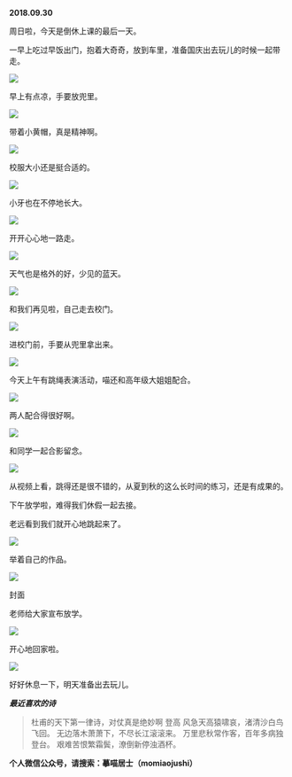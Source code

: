 
          
            
**2018.09.30**

周日啦，今天是倒休上课的最后一天。

一早上吃过早饭出门，抱着大奇奇，放到车里，准备国庆出去玩儿的时候一起带走。




![](//upload-images.jianshu.io/upload_images/51001-c2a36ffcbf1aad3c.jpg)




早上有点凉，手要放兜里。




![](//upload-images.jianshu.io/upload_images/51001-18ea0af03cff2f19.jpg)




带着小黄帽，真是精神啊。




![](//upload-images.jianshu.io/upload_images/51001-1ceca3c7ae29ee5f.jpg)




校服大小还是挺合适的。




![](//upload-images.jianshu.io/upload_images/51001-981bb641c67ca681.jpg)




小牙也在不停地长大。




![](//upload-images.jianshu.io/upload_images/51001-0e3402e788a23a71.jpg)




开开心心地一路走。




![](//upload-images.jianshu.io/upload_images/51001-b15c20c97b8d72ae.jpg)




天气也是格外的好，少见的蓝天。




![](//upload-images.jianshu.io/upload_images/51001-fbec5f8b07b64641.jpg)




和我们再见啦，自己走去校门。




![](//upload-images.jianshu.io/upload_images/51001-0d12afd3a5f47a37.jpg)




进校门前，手要从兜里拿出来。




![](//upload-images.jianshu.io/upload_images/51001-d0475d5ca852eefa.jpg)




今天上午有跳绳表演活动，喵还和高年级大姐姐配合。




![](//upload-images.jianshu.io/upload_images/51001-699a980f3a17d0ac.JPG)




两人配合得很好啊。




![](//upload-images.jianshu.io/upload_images/51001-5d0c388e65caf5a9.JPG)




和同学一起合影留念。




![](//upload-images.jianshu.io/upload_images/51001-2a56750c5a8d679e.JPG)




从视频上看，跳得还是很不错的，从夏到秋的这么长时间的练习，还是有成果的。

下午放学啦，难得我们休假一起去接。

老远看到我们就开心地跳起来了。




![](//upload-images.jianshu.io/upload_images/51001-f4204383572742a9.jpg)




举着自己的作品。




![](//upload-images.jianshu.io/upload_images/51001-c867d0c6a461b47e.jpg)

封面


老师给大家宣布放学。




![](//upload-images.jianshu.io/upload_images/51001-f7bc530d3243df16.jpg)




开心地回家啦。




![](//upload-images.jianshu.io/upload_images/51001-cfb0cfdde4521ae2.jpg)




好好休息一下，明天准备出去玩儿。


***最近喜欢的诗***
>杜甫的天下第一律诗，对仗真是绝妙啊
登高
风急天高猿啸哀，渚清沙白鸟飞回。
无边落木萧萧下，不尽长江滚滚来。
万里悲秋常作客，百年多病独登台。
艰难苦恨繁霜鬓，潦倒新停浊酒杯。




**个人微信公众号，请搜索：摹喵居士（momiaojushi）**

          
        